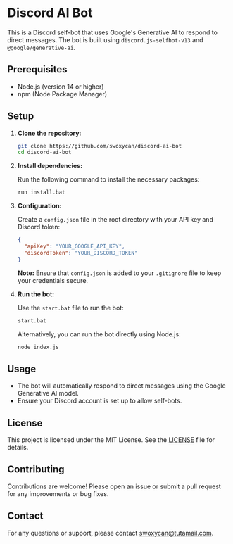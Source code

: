 # Discord AI Bot

This is a Discord self-bot that uses Google's Generative AI to respond to direct messages. The bot is built using `discord.js-selfbot-v13` and `@google/generative-ai`.

## Prerequisites

- Node.js (version 14 or higher)
- npm (Node Package Manager)

## Setup

1. **Clone the repository:**

   ```bash
   git clone https://github.com/swoxycan/discord-ai-bot
   cd discord-ai-bot
   ```

2. **Install dependencies:**

   Run the following command to install the necessary packages:

   ```bash
   run install.bat
   ```

3. **Configuration:**

   Create a `config.json` file in the root directory with your API key and Discord token:

   ```json
   {
     "apiKey": "YOUR_GOOGLE_API_KEY",
     "discordToken": "YOUR_DISCORD_TOKEN"
   }
   ```

   **Note:** Ensure that `config.json` is added to your `.gitignore` file to keep your credentials secure.

4. **Run the bot:**

   Use the `start.bat` file to run the bot:

   ```bash
   start.bat
   ```

   Alternatively, you can run the bot directly using Node.js:

   ```bash
   node index.js
   ```

## Usage

- The bot will automatically respond to direct messages using the Google Generative AI model.
- Ensure your Discord account is set up to allow self-bots.

## License

This project is licensed under the MIT License. See the [LICENSE](LICENSE) file for details.

## Contributing

Contributions are welcome! Please open an issue or submit a pull request for any improvements or bug fixes.

## Contact

For any questions or support, please contact [swoxycan@tutamail.com](mailto:swoxycan@tutamail.com).
